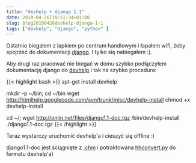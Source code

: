 ```yaml
---
title: "devhelp + django 1.1"
date: 2010-04-26T19:51:34+01:00
slug: blog20100426devhelp-django-1-1
tags: ["devhelp", "django", "python" ]
---
```


Ostatnio biegałem z lapkiem po centrum handlowym i łapałem wifi, żeby spojrzeć do dokumentacji <a href="http://www.djangoproject.com/">django</a>. I tylko się nabiegałem :).


Aby drugi raz pracować nie biegać w domu szybko podłączyłem dokumentację django do <a href="http://live.gnome.org/devhelp">devhelp</a> i tak na szybko procedura:

{{< highlight bash >}}
apt-get install devhelp

mkdir -p ~/bin; cd ~/bin
wget http://htmlhelp.googlecode.com/svn/trunk/misc/devhelp-install
chmod +x devhelp-install

cd ~/; wget http://onjin.net/files/django1.1-doc.tgz 
/bin/devhelp-install ./django1.1-doc.tgz
{{< /highlight >}}



Teraz wystarczy uruchomić devhelp'a i cieszyć się offline :)


django1.1-doc jest ściągnięte z <a href="http://charupload.wordpress.com/2007/12/02/django-documentation-chm/">.chm</a> i potraktowana <a href="http://code.google.com/p/htmlhelp/source/browse/trunk/pyhtmlhelp/hhconvert.py">hhconvert.py</a> do formatu devhelp'a)
